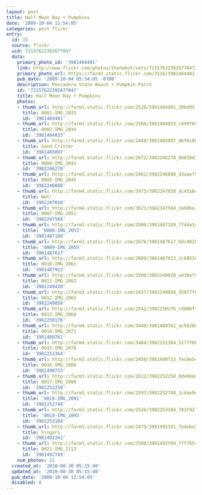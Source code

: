 ```yaml
---
layout: post
title: Half Moon Bay + Pumpkins
date: '2009-10-04 12:54:05'
categories: post flickr
entry:
  id: 33
  source: flickr
  uid: 72157622392677047
  data:
    primary_photo_id: '3981484401'
    link: http://www.flickr.com/photos/thenobot/sets/72157622392677047/
    primary_photo_url: https://farm3.static.flickr.com/2516/3981484401_20bd95f1a3_m.jpg
    pub_date: '2009-10-04 05:54:05 -0700'
    description: Pescadero State Beach + Pumpkin Patch
    id: '72157622392677047'
    title: Half Moon Bay + Pumpkins
    photos:
    - thumb_url: http://farm3.static.flickr.com/2516/3981484401_20bd95f1a3_s.jpg
      title: 0001-IMG_2033
      id: '3981484401'
    - thumb_url: http://farm3.static.flickr.com/2508/3981484833_c499f6904c_s.jpg
      title: 0002-IMG_2034
      id: '3981484833'
    - thumb_url: http://farm3.static.flickr.com/2448/3981485097_0bf6c8b8b9_s.jpg
      title: Sand Critter
      id: '3981485097'
    - thumb_url: http://farm3.static.flickr.com/2672/3982246278_0b658d1fc0_s.jpg
      title: 0004-IMG_2043
      id: '3982246278'
    - thumb_url: http://farm3.static.flickr.com/2461/3982246680_d3aaef56c8_s.jpg
      title: 0005-IMG_2045
      id: '3982246680'
    - thumb_url: http://farm4.static.flickr.com/3473/3982247010_dc4516d4b4_s.jpg
      title: Wet!
      id: '3982247010'
    - thumb_url: http://farm4.static.flickr.com/3621/3982247584_2a90ba11be_s.jpg
      title: 0007-IMG_2051
      id: '3982247584'
    - thumb_url: http://farm3.static.flickr.com/2506/3981487189_7f44a1474d_s.jpg
      title: '0008-IMG_2053'
      id: '3981487189'
    - thumb_url: http://farm3.static.flickr.com/2676/3981487617_6dc402602a_s.jpg
      title: '0009-IMG_2059'
      id: '3981487617'
    - thumb_url: http://farm3.static.flickr.com/2609/3981487913_2c6853dfd1_s.jpg
      title: 0010-IMG_2061
      id: '3981487913'
    - thumb_url: http://farm4.static.flickr.com/3500/3982249420_a43be79a89_s.jpg
      title: 0011-IMG_2062
      id: '3982249420'
    - thumb_url: http://farm3.static.flickr.com/2437/3982249858_35977f8e03_s.jpg
      title: 0012-IMG_2065
      id: '3982249858'
    - thumb_url: http://farm3.static.flickr.com/2542/3982250176_c9086f341a_s.jpg
      title: 0013-IMG_2068
      id: '3982250176'
    - thumb_url: http://farm4.static.flickr.com/3440/3981489761_ac5b26626a_s.jpg
      title: 0014-IMG_2071
      id: '3981489761'
    - thumb_url: http://farm4.static.flickr.com/3484/3982251364_517ffbb18f_s.jpg
      title: 0015-IMG_2078
      id: '3982251364'
    - thumb_url: http://farm3.static.flickr.com/2458/3981490733_fec6e5451d_s.jpg
      title: 0016-IMG_2086
      id: '3981490733'
    - thumb_url: http://farm3.static.flickr.com/2612/3982252250_0de6bdc30c_s.jpg
      title: 0017-IMG_2089
      id: '3982252250'
    - thumb_url: http://farm3.static.flickr.com/2597/3982252748_1cdae9e9a2_s.jpg
      title: '0018-IMG_2091'
      id: '3982252748'
    - thumb_url: http://farm3.static.flickr.com/2526/3982253184_783f9270f4_s.jpg
      title: '0019-IMG_2093'
      id: '3982253184'
    - thumb_url: http://farm3.static.flickr.com/2475/3981492341_7e4eba5477_s.jpg
      title: Fingers
      id: '3981492341'
    - thumb_url: http://farm3.static.flickr.com/2508/3981492749_fff7654e68_s.jpg
      title: 0021-IMG_2113
      id: '3981492749'
    num_photos: 21
  created_at: '2010-08-30 05:15:40'
  updated_at: '2010-08-30 05:15:40'
  pub_date: '2009-10-04 12:54:05'
  disabled: 0
---
```

